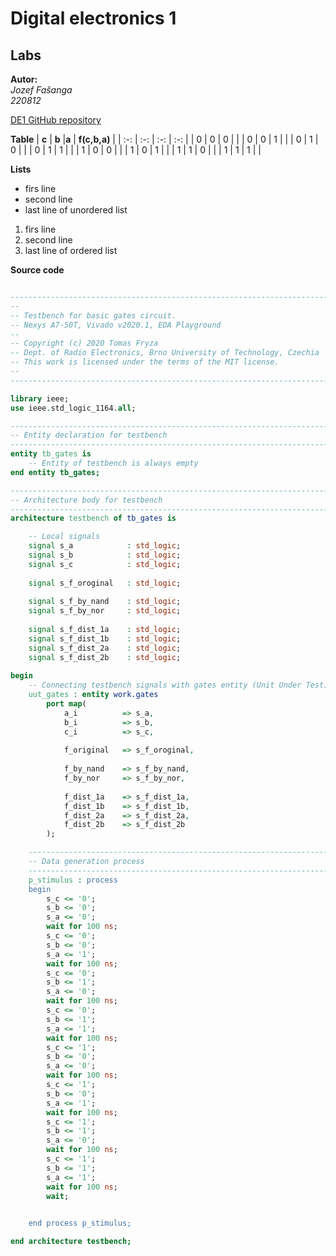 # Digital electronics 1

## Labs
**Autor:**  
*Jozef Fašanga*  
*220812*

[DE1 GitHub repository](https://github.com/tomas-fryza/Digital-electronics-1)


**Table**
| **c** | **b** |**a** | **f(c,b,a)** |
| :-: | :-: | :-: | :-: |
| 0 | 0 | 0 |  |
| 0 | 0 | 1 |  |
| 0 | 1 | 0 |  |
| 0 | 1 | 1 |  |
| 1 | 0 | 0 |  |
| 1 | 0 | 1 |  |
| 1 | 1 | 0 |  |
| 1 | 1 | 1 |  |


**Lists**
- firs line
- second line
- last line of unordered list

1. firs line
2. second line
3. last line of ordered list

**Source code**
```vhdl

------------------------------------------------------------------------
--
-- Testbench for basic gates circuit.
-- Nexys A7-50T, Vivado v2020.1, EDA Playground
--
-- Copyright (c) 2020 Tomas Fryza
-- Dept. of Radio Electronics, Brno University of Technology, Czechia
-- This work is licensed under the terms of the MIT license.
--
------------------------------------------------------------------------

library ieee;
use ieee.std_logic_1164.all;

------------------------------------------------------------------------
-- Entity declaration for testbench
------------------------------------------------------------------------
entity tb_gates is
    -- Entity of testbench is always empty
end entity tb_gates;

------------------------------------------------------------------------
-- Architecture body for testbench
------------------------------------------------------------------------
architecture testbench of tb_gates is

    -- Local signals
    signal s_a   		  : std_logic;
    signal s_b   		  : std_logic;
    signal s_c            : std_logic;
    
    signal s_f_oroginal   : std_logic;
    
    signal s_f_by_nand    : std_logic;
    signal s_f_by_nor     : std_logic;
    
    signal s_f_dist_1a	  : std_logic;
    signal s_f_dist_1b	  : std_logic;
    signal s_f_dist_2a	  : std_logic;
    signal s_f_dist_2b	  : std_logic;
    
begin
    -- Connecting testbench signals with gates entity (Unit Under Test)
    uut_gates : entity work.gates
        port map(
            a_i   		 => s_a,
            b_i   		 => s_b,
            c_i   		 => s_c,
            
            f_original   => s_f_oroginal,
            
            f_by_nand    => s_f_by_nand,
            f_by_nor     => s_f_by_nor,
            
            f_dist_1a    => s_f_dist_1a,
			f_dist_1b    => s_f_dist_1b,
			f_dist_2a    => s_f_dist_2a,
			f_dist_2b    => s_f_dist_2b
        );

    --------------------------------------------------------------------
    -- Data generation process
    --------------------------------------------------------------------
    p_stimulus : process
    begin
    	s_c <= '0';
        s_b <= '0';             
        s_a <= '0';
        wait for 100 ns;
        s_c <= '0';
        s_b <= '0';
        s_a <= '1';
        wait for 100 ns;
        s_c <= '0';
        s_b <= '1';
        s_a <= '0';
        wait for 100 ns;
        s_c <= '0';
        s_b <= '1';
        s_a <= '1';
        wait for 100 ns;
        s_c <= '1';
        s_b <= '0';             
        s_a <= '0';
        wait for 100 ns;
        s_c <= '1';
        s_b <= '0';
        s_a <= '1';
        wait for 100 ns;
        s_c <= '1';
        s_b <= '1';
        s_a <= '0';
        wait for 100 ns;
        s_c <= '1';
        s_b <= '1';
        s_a <= '1';
        wait for 100 ns;
        wait;
        

    end process p_stimulus;

end architecture testbench;

```
